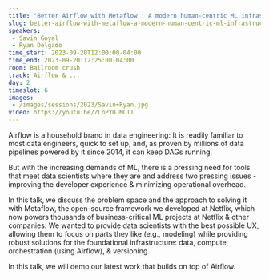 ```yaml
---
title: "Better Airflow with Metaflow : A modern human-centric ML infrastructure stack"
slug: better-airflow-with-metaflow-a-modern-human-centric-ml-infrastructure-stack
speakers:
 - Savin Goyal
 - Ryan Delgado
time_start: 2023-09-20T12:00:00-04:00
time_end: 2023-09-20T12:25:00-04:00
room: Ballroom crush
track: Airflow & ...
day: 2
timeslot: 6
images:
 - /images/sessions/2023/Savin+Ryan.jpg
video: https://youtu.be/ZLnPYDJMCII
---
```


Airflow is a household brand in data engineering: It is readily familiar to most data engineers, quick to set up, and, as proven by millions of data pipelines powered by it since 2014, it can keep DAGs running.
 
But with the increasing demands of ML, there is a pressing need for tools that meet data scientists where they are and address two pressing issues - improving the developer experience & minimizing operational overhead.
 
In this talk, we discuss the problem space and the approach to solving it with Metaflow, the open-source framework we developed at Netflix, which now powers thousands of business-critical ML projects at Netflix & other companies. We wanted to provide data scientists with the best possible UX, allowing them to focus on parts they like (e.g., modeling) while providing robust solutions for the foundational infrastructure: data, compute, orchestration (using Airflow), & versioning.
 
In this talk, we will demo our latest work that builds on top of Airflow.